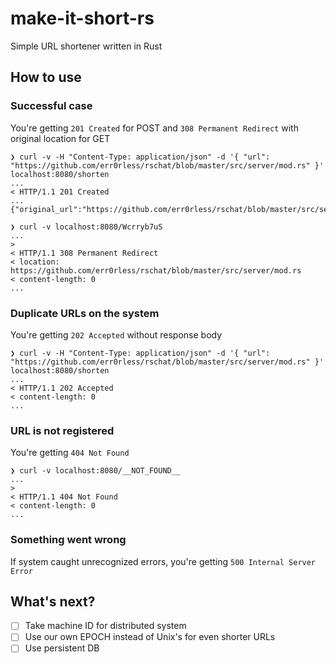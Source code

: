 # make-it-short-rs
Simple URL shortener written in Rust

## How to use
### Successful case
You're getting `201 Created` for POST and `308 Permanent Redirect` with original location for GET
```
❯ curl -v -H "Content-Type: application/json" -d '{ "url": "https://github.com/err0rless/rschat/blob/master/src/server/mod.rs" }' localhost:8080/shorten
...
< HTTP/1.1 201 Created
...
{"original_url":"https://github.com/err0rless/rschat/blob/master/src/server/mod.rs","short_url":"Wcrryb7uS"}

❯ curl -v localhost:8080/Wcrryb7uS
...
>
< HTTP/1.1 308 Permanent Redirect
< location: https://github.com/err0rless/rschat/blob/master/src/server/mod.rs
< content-length: 0
...
```

### Duplicate URLs on the system
You're getting `202 Accepted` without response body
```
❯ curl -v -H "Content-Type: application/json" -d '{ "url": "https://github.com/err0rless/rschat/blob/master/src/server/mod.rs" }' localhost:8080/shorten
...
< HTTP/1.1 202 Accepted
< content-length: 0
...
```

### URL is not registered
You're getting `404 Not Found`
```
❯ curl -v localhost:8080/__NOT_FOUND__
...
>
< HTTP/1.1 404 Not Found
< content-length: 0
...
```

### Something went wrong
If system caught unrecognized errors, you're getting `500 Internal Server Error`

## What's next?
- [ ] Take machine ID for distributed system
- [ ] Use our own EPOCH instead of Unix's for even shorter URLs
- [ ] Use persistent DB
